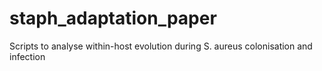 # staph_adaptation_paper
Scripts to analyse within-host evolution during S. aureus colonisation and infection
